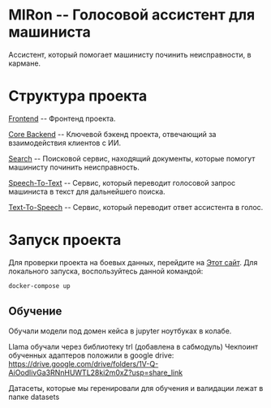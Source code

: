 # MIRon -- Голосовой ассистент для машиниста

Ассистент, который помогает машинисту починить неисправности, в кармане.

# Структура проекта

[Frontend](frontend/) -- Фронтенд проекта.

[Core Backend](core-backend/) -- Ключевой бэкенд проекта, отвечающий за взаимодействия клиентов с ИИ.

[Search](search/) -- Поисковой сервис, находящий документы, которые помогут машинисту починить неисправность.

[Speech-To-Text](speecht2text/) -- Сервис, который переводит голосовой запрос машиниста в текст для дальнейшего поиска.

[Text-To-Speech](text2speech/) -- Сервис, который переводит ответ ассистента в голос.

# Запуск проекта

Для проверки проекта на боевых данных, перейдите на [Этот сайт](https://mironai.aom-tech.ru). Для локального запуска, воспользуйтесь данной командой:

```sh
docker-compose up
```

## Обучение
Обучали модели под домен кейса в jupyter ноутбуках в колабе.

Llama обучали через библиотеку trl (добавлена в сабмодуль)
Чекпоинт обученных адаптеров положили в google drive: https://drive.google.com/drive/folders/1V-Q-AiOodlivGa3RNnHUWTL28ki2m0xZ?usp=share_link

Датасеты, которые мы геренировали для обучения и валидации лежат в папке datasets